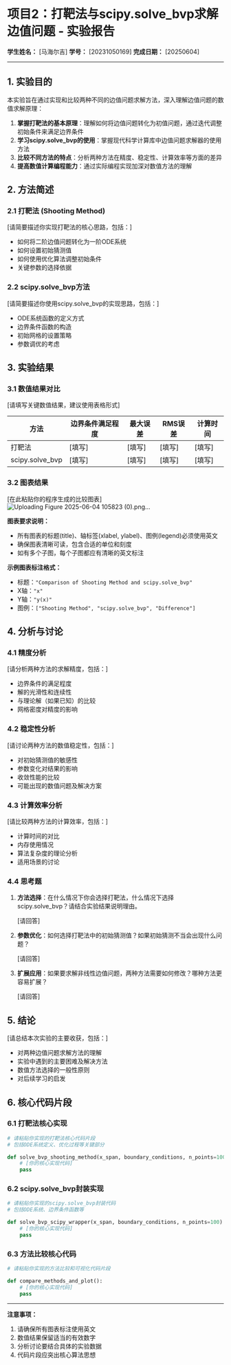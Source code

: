 # 项目2：打靶法与scipy.solve_bvp求解边值问题 - 实验报告

**学生姓名：** [马海尔吉]
**学号：** [20231050169]
**完成日期：** [20250604]

---

## 1. 实验目的

本实验旨在通过实现和比较两种不同的边值问题求解方法，深入理解边值问题的数值求解原理：

1. **掌握打靶法的基本原理**：理解如何将边值问题转化为初值问题，通过迭代调整初始条件来满足边界条件
2. **学习scipy.solve_bvp的使用**：掌握现代科学计算库中边值问题求解器的使用方法
3. **比较不同方法的特点**：分析两种方法在精度、稳定性、计算效率等方面的差异
4. **提高数值计算编程能力**：通过实际编程实现加深对数值方法的理解

## 2. 方法简述

### 2.1 打靶法 (Shooting Method)

[请简要描述你实现打靶法的核心思路，包括：]
- 如何将二阶边值问题转化为一阶ODE系统
- 如何设置初始猜测值
- 如何使用优化算法调整初始条件
- 关键参数的选择依据

### 2.2 scipy.solve_bvp方法

[请简要描述你使用scipy.solve_bvp的实现思路，包括：]
- ODE系统函数的定义方式
- 边界条件函数的构造
- 初始网格的设置策略
- 参数调优的考虑

## 3. 实验结果

### 3.1 数值结果对比

[请填写关键数值结果，建议使用表格形式]

| 方法 | 边界条件满足程度 | 最大误差 | RMS误差 | 计算时间 |
|------|------------------|----------|---------|----------|
| 打靶法 | [填写] | [填写] | [填写] | [填写] |
| scipy.solve_bvp | [填写] | [填写] | [填写] | [填写] |

### 3.2 图表结果

[在此粘贴你的程序生成的比较图表]![Uploading Figure 2025-06-04 105823 (0).png…]()


**图表要求说明：**
- 所有图表的标题(title)、轴标签(xlabel, ylabel)、图例(legend)必须使用英文
- 确保图表清晰可读，包含合适的单位和刻度
- 如有多个子图，每个子图都应有清晰的英文标注

**示例图表标注格式：**
- 标题：`"Comparison of Shooting Method and scipy.solve_bvp"`
- X轴：`"x"`
- Y轴：`"y(x)"`
- 图例：`["Shooting Method", "scipy.solve_bvp", "Difference"]`

## 4. 分析与讨论

### 4.1 精度分析

[请分析两种方法的求解精度，包括：]
- 边界条件的满足程度
- 解的光滑性和连续性
- 与理论解（如果已知）的比较
- 网格密度对精度的影响

### 4.2 稳定性分析

[请讨论两种方法的数值稳定性，包括：]
- 对初始猜测值的敏感性
- 参数变化对结果的影响
- 收敛性能的比较
- 可能出现的数值问题及解决方案

### 4.3 计算效率分析

[请比较两种方法的计算效率，包括：]
- 计算时间的对比
- 内存使用情况
- 算法复杂度的理论分析
- 适用场景的讨论

### 4.4 思考题

1. **方法选择**：在什么情况下你会选择打靶法，什么情况下选择scipy.solve_bvp？请结合实验结果说明理由。

   [请回答]

2. **参数优化**：如何选择打靶法中的初始猜测值？如果初始猜测不当会出现什么问题？

   [请回答]

3. **扩展应用**：如果要求解非线性边值问题，两种方法需要如何修改？哪种方法更容易扩展？

   [请回答]

## 5. 结论

[请总结本次实验的主要收获，包括：]
- 对两种边值问题求解方法的理解
- 实验中遇到的主要困难及解决方法
- 数值方法选择的一般性原则
- 对后续学习的启发

## 6. 核心代码片段

### 6.1 打靶法核心实现

```python
# 请粘贴你实现的打靶法核心代码片段
# 包括ODE系统定义、优化过程等关键部分

def solve_bvp_shooting_method(x_span, boundary_conditions, n_points=100):
    # [你的核心实现代码]
    pass
```

### 6.2 scipy.solve_bvp封装实现

```python
# 请粘贴你实现的scipy.solve_bvp封装代码
# 包括ODE系统、边界条件函数等

def solve_bvp_scipy_wrapper(x_span, boundary_conditions, n_points=100):
    # [你的核心实现代码]
    pass
```

### 6.3 方法比较核心代码

```python
# 请粘贴你实现的方法比较和可视化代码片段

def compare_methods_and_plot():
    # [你的核心实现代码]
    pass
```

---

**注意事项：**
1. 请确保所有图表标注使用英文
2. 数值结果保留适当的有效数字
3. 分析讨论要结合具体的实验数据
4. 代码片段应突出核心算法思想
